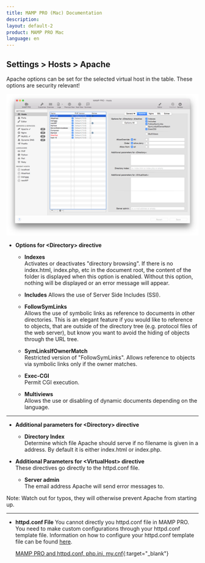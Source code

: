 ```yaml
---
title: MAMP PRO (Mac) Documentation
description: 
layout: default-2
product: MAMP PRO Mac
language: en
---
```


## Settings > Hosts > Apache

Apache options can be set for the selected virtual host in the table. These options are security relevant!

![MAMP](Apache.png)

*  **Options for &lt;Directory&gt; directive**  

    *  **Indexes**  
       Activates or deactivates "directory browsing". If there is no index.html, index.php, etc in the document root,
       the content of the folder is displayed when this option is enabled. Without this option, nothing will be displayed
       or an error message will appear.

    *  **Includes** 
       Allows the use of Server Side Includes (SSI).

    *  **FollowSymLinks**  
       Allows the use of symbolic links as reference to documents in other directories. This is an elegant feature if
       you would like to reference to objects, that are outside of the directory tree (e.g. protocol files of the web server),
       but know you want to avoid the hiding of objects through the URL tree.

    *  **SymLinksIfOwnerMatch**  
       Restricted version of "FollowSymLinks". Allows reference to objects via symbolic links only if the owner matches.

    *  **Exec-CGI**  
       Permit CGI execution.

    *  **Multiviews**  
       Allows the use or disabling of dynamic documents depending on the language.

---

*  **Additional parameters for &lt;Directory&gt; directive**  

   *  **Directory Index**  
      Determine which file Apache should serve if no filename is given in a address.
      By default it is either index.html or index.php.

*  **Additional Parameters for &lt;VirtualHost&gt; directive**  
   These directives go directly to the httpd.conf file. 


   *  **Server admin**  
      The email address Apache will send error messages to.

<div class="alert" role="alert">
Note: Watch out for typos, they will otherwise prevent Apache from starting up.
</div>

---

*  **httpd.conf File**
   You cannot directly you httpd.conf file in MAMP PRO. You need to make custom configurations through your httpd.conf          template file. Information on how to configure your httpd.conf template file can be found                                    [here](../../../Menu).

   [MAMP PRO and httpd.conf, php.ini, my.cnf](https://www.youtube.com/watch?v=uh6s7uMCISU){:target="_blank"}
